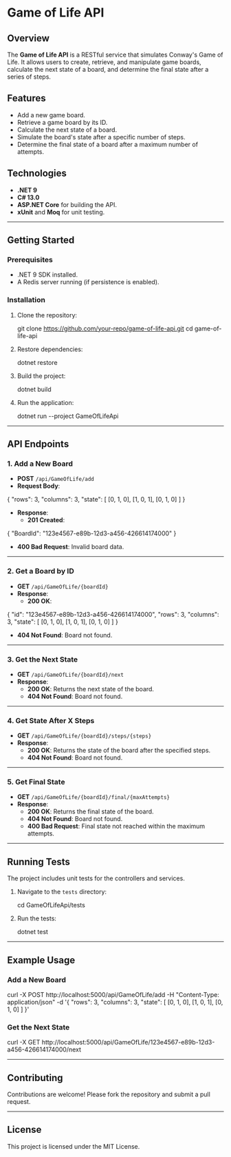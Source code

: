# Game of Life API

## Overview
The **Game of Life API** is a RESTful service that simulates Conway's Game of Life. It allows users to create, retrieve, and manipulate game boards, calculate the next state of a board, and determine the final state after a series of steps.

## Features
- Add a new game board.
- Retrieve a game board by its ID.
- Calculate the next state of a board.
- Simulate the board's state after a specific number of steps.
- Determine the final state of a board after a maximum number of attempts.

## Technologies
- **.NET 9**
- **C# 13.0**
- **ASP.NET Core** for building the API.
- **xUnit** and **Moq** for unit testing.

---

## Getting Started

### Prerequisites
- .NET 9 SDK installed.
- A Redis server running (if persistence is enabled).

### Installation
1. Clone the repository:

   git clone https://github.com/your-repo/game-of-life-api.git cd game-of-life-api


2. Restore dependencies:

   dotnet restore


3. Build the project:

    dotnet build


4. Run the application:
   
    dotnet run --project GameOfLifeApi



---

## API Endpoints

### 1. **Add a New Board**
- **POST** `/api/GameOfLife/add`
- **Request Body**:
   
{ "rows": 3, "columns": 3, "state": [ [0, 1, 0], [1, 0, 1], [0, 1, 0] ] }

- **Response**:
  - **201 Created**:
    
{
  "BoardId": "123e4567-e89b-12d3-a456-426614174000"
}

  - **400 Bad Request**: Invalid board data.

---

### 2. **Get a Board by ID**
- **GET** `/api/GameOfLife/{boardId}`
- **Response**:
  - **200 OK**:
    
{
  "id": "123e4567-e89b-12d3-a456-426614174000",
  "rows": 3,
  "columns": 3,
  "state": [
    [0, 1, 0],
    [1, 0, 1],
    [0, 1, 0]
  ]
}   

  - **404 Not Found**: Board not found.

---

### 3. **Get the Next State**
- **GET** `/api/GameOfLife/{boardId}/next`
- **Response**:
  - **200 OK**: Returns the next state of the board.
  - **404 Not Found**: Board not found.

---

### 4. **Get State After X Steps**
- **GET** `/api/GameOfLife/{boardId}/steps/{steps}`
- **Response**:
  - **200 OK**: Returns the state of the board after the specified steps.
  - **404 Not Found**: Board not found.

---

### 5. **Get Final State**
- **GET** `/api/GameOfLife/{boardId}/final/{maxAttempts}`
- **Response**:
  - **200 OK**: Returns the final state of the board.
  - **404 Not Found**: Board not found.
  - **400 Bad Request**: Final state not reached within the maximum attempts.

---

## Running Tests
The project includes unit tests for the controllers and services.

1. Navigate to the `tests` directory:
   
   cd GameOfLifeApi/tests


2. Run the tests:
   
   dotnet test


---

## Example Usage
### Add a New Board

curl -X POST http://localhost:5000/api/GameOfLife/add 
-H "Content-Type: application/json" 
-d '{ "rows": 3, "columns": 3, "state": [ [0, 1, 0], [1, 0, 1], [0, 1, 0] ] }'


### Get the Next State
curl -X GET http://localhost:5000/api/GameOfLife/123e4567-e89b-12d3-a456-426614174000/next


---

## Contributing
Contributions are welcome! Please fork the repository and submit a pull request.

---

## License
This project is licensed under the MIT License.

